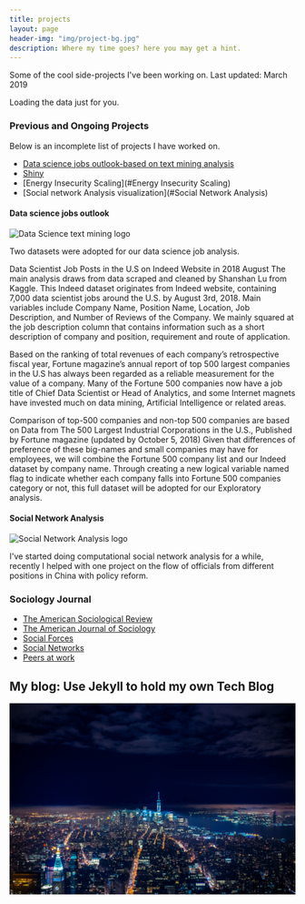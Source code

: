 ```yaml
---
title: projects
layout: page
header-img: "img/project-bg.jpg"
description: Where my time goes? here you may get a hint.
---
```


Some of the cool side-projects I've been working on.
Last updated: March 2019

<!-- Prepare a container for your calendar. -->
<script
  src="https://cdn.rawgit.com/IonicaBizau/github-calendar/gh-pages/dist/github-calendar.min.js"
>
</script>

<!-- Optionally, include the theme (if you don't want to struggle to write the CSS) -->
<link
  rel="stylesheet"
  href="https://cdn.rawgit.com/IonicaBizau/github-calendar/gh-pages/dist/github-calendar.css"
/>

<!-- Prepare a container for your calendar. -->
<div class="calendar">
    <!-- Loading stuff -->
    Loading the data just for you.
</div>

<script>
    new GitHubCalendar(".calendar", "shanjiang21");
</script>


###  Previous and Ongoing Projects

Below is an incomplete list of projects I have worked on.

* [Data science jobs outlook-based on text mining analysis](https://shanjiang21.github.io/P8105_final_website.io/)
* [Shiny](https://github.com/ShanJiang21/Shiny_lec)
* [Energy Insecurity Scaling](#Energy Insecurity Scaling)
* [Social network Analysis visualization](#Social Network Analysis)

#### Data science jobs outlook

![Data Science text mining logo]("img/proj-ds.jpg")

Two datasets were adopted for our data science job analysis.

Data Scientist Job Posts in the U.S on Indeed Website in 2018 August
The main analysis draws from data scraped and cleaned by Shanshan Lu from Kaggle. This Indeed dataset originates from Indeed website, containing 7,000 data scientist jobs around the U.S. by August 3rd, 2018. Main variables include Company Name, Position Name,  Location, Job Description, and Number of Reviews of the Company. We mainly squared at the job description column that contains information such as a short description of company and position, requirement and route of application.

Based on the ranking of total revenues of each company’s retrospective fiscal year, Fortune magazine’s annual report of top 500 largest companies in the U.S has always been regarded as a reliable measurement for the value of a company. Many of the Fortune 500 companies now have a job title of Chief Data Scientist or Head of Analytics, and some Internet magnets have invested much on data mining, Artificial Intelligence or related areas.

Comparison of top-500 companies and non-top 500 companies are based on Data from The 500 Largest Industrial Corporations in the U.S., Published by Fortune magazine (updated by October 5, 2018)
Given that differences of preference of these big-names and small companies may have for employees, we will combine the Fortune 500 company list and our Indeed dataset by company name. Through creating a new logical variable named flag to indicate whether each company falls into Fortune 500 companies category or not, this full dataset will be adopted for our Exploratory analysis.


#### Social Network Analysis

![Social Network Analysis logo]("img/proj-100city.jpg")

I've started doing computational social network analysis for a while, recently I helped with one project on the flow of officials from different positions in China with policy reform.


###  Sociology Journal

* [The American Sociological Review](https://journals.sagepub.com/home/asr)
* [The American Journal of Sociology](https://www.journals.uchicago.edu/toc/ajs/current)
* [Social Forces](https://academic.oup.com/sf/issue)
* [Social Networks](https://www.journals.elsevier.com/social-networks)
* [Peers at work](https://eml.berkeley.edu/~moretti/text20.pdf)


## My blog: Use Jekyll to hold my own Tech Blog

<a href="https://shanj.tk"><img src="img/blog-bg.jpg" alt="Jazbina" class="fit image"></a>
